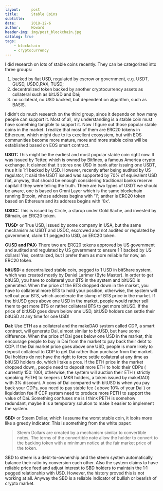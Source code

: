 ```yaml
---
layout:     post
title:      Stable Coins
subtitle:   
date:       2018-12-6
author:     Howard
header-img: img/post_blockchain.jpg
catalog: true
tags:
    - blockchain
    - cryptocurrency
---
```


I did research on lots of stable coins recently. They can be categorized into three groups: 

1. backed by fiat USD, regulated by escrow or government, e.g. USDT, GUSD, USDC,PAX, TUSD;
2. decentralized token backed by another cryptocurrency assets as collateral such as bitUSD and Dai;
3. no collateral, no USD backed, but dependent on algorithm, such as BASIS.

I didn't do much research on the third group, since it depends on how many people can support it.  Most of all, my understanding is a stable coin must have something tangible to support it.   Now I figure out those popular stable coins in the market.  I realize that most of them are ERC20 tokens in Ethereum, which might due to its excellent ecosystem, but with EOS communities become more mature, more and more stable coins will be established based on EOS smart contract.





**USDT:**  This might be the earliest and most popular stable coin right now. It was issued by Tetter, which is owned by Bitfinex, a famous America crypto exchange.  It claimed that it stores one USD in bank after issuing one USDT, thus it is 1:1 backed by USD.  However, recently after being audited by US regulator, it said the USDT issued was supported by 70% of equivalent USD fiat, anyway, that should be enough considering traditional banks reserve capital if they were telling the truth.  There are two types of USDT we should be aware, one is based on Omni Layer which is the same blockchain running Bitcoin, whose address begins with '1'; anther is ERC20 token based on Ethereum and its address begins with '0x'.



**USDC:**  This is issued by Circle, a starup under Gold Sache, and invested by Bitmain, an ERC20 token.



**TUSD:**  or True USD, issued by some company in USA, but the same mechanism as USDT and USDC, escrowed and not audited or regulated by government, claim 1:1 pegged to USD, an ERC20 token.



**GUSD and PAX:**  There two are ERC20 tokens approved by US government and audited and regulated by US government to ensure 1:1 backed by US dollars!  Yes, centralized, but I prefer them as more reliable for now, an ERC20 token.





**bitUSD:**  a decentralized stable coin,  pegged to 1 USD in bitShare system, which was created mostly by Daniel Larimer (Byte Master).  In order to get bitUSD, you have to collateral your BTS in the system and bitUSD is generated.  When the price of the BTS dropped down in the market, you have to collateral more BTS to hold your position, otherwise, the system will sell out your BTS, which accelerate the slump of BTS price in the market.  If the bitUSD goes above one USD in the market, people would rather sell them to get more BTS or rather collateral BTS to get more bitUSD.  If the price of bitUSD goes down below one USD, bitUSD holders can settle their bitUSD at any time for one USD!  





**Dai:**  Use ETH as a collateral and the makeDAO system called CDP, a smart contract,  will generate Dai, almost similar to  bitUSD, but have some difference.  When the price of Dai goes below one USD in the market,  this encourage people to buy in Dai from the market to pay back their debt to CDP. If the Dai market price goes above one USD, people is more likely to deposit collateral to CDP to get Dai rather than purchase from the market.  Dai holders do not have the right to force settle collateral at any time as bitUSD holders do, which I take a pros.  If the ETH price in the market dropped down,, people need to deposit more ETH to hold their CDPs ( currently 150: 100), otherwise, the system will auction their ETH ( strictly speaking PETH) to keepers ( MKR holders, a token issued by makeDAO) with 3% discount. A cons of Dai compared with bitUSD is when you pay back your CDPs, you need to pay stable fee ( above 10% of your Dai ) or liquidation fee if CDP system need to produce more PETH to support the value of Dai.  Something confuses me is I think PETH is somehow redundant,  maybe it is a temporary solution to make it easier to implement the system. 



**SBD:** or Steem Dollar, which I assume the worst stable coin, it looks more like a greedy indicator. This is something from the white paper:

> Steem Dollars are created by a mechanism similar to convertible notes, The terms of the convertible note allow the holder to convert to the backing token with a minimum notice at the fair market price of the token.

SBD to steem is a  debt-to-ownership and the steem system automatically balance their ratio by conversion each other.  Also the system claims to have reliable price feed and adjust interest to SBD holders to maintain the 1:1 pegged relationship with USD. However, the history proved this is not working at all. Anyway the SBD is a reliable indicator of bullish or bearish of crypto market.